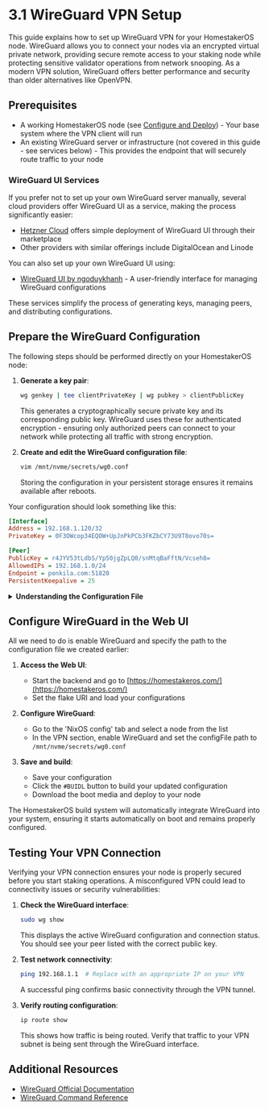 # 3.1 WireGuard VPN Setup

This guide explains how to set up WireGuard VPN for your HomestakerOS node.
WireGuard allows you to connect your nodes via an encrypted virtual private network, providing secure remote access to your staking node while protecting sensitive validator operations from network snooping. As a modern VPN solution, WireGuard offers better performance and security than older alternatives like OpenVPN.

## Prerequisites

- A working HomestakerOS node (see [Configure and Deploy](2.2-configure_deploy.md)) - Your base system where the VPN client will run
- An existing WireGuard server or infrastructure (not covered in this guide - see services below) - This provides the endpoint that will securely route traffic to your node

### WireGuard UI Services

If you prefer not to set up your own WireGuard server manually, several cloud providers offer WireGuard UI as a service, making the process significantly easier:

- [Hetzner Cloud](https://www.hetzner.com/) offers simple deployment of WireGuard UI through their marketplace
- Other providers with similar offerings include DigitalOcean and Linode

You can also set up your own WireGuard UI using:
- [WireGuard UI by ngoduykhanh](https://github.com/ngoduykhanh/wireguard-ui) - A user-friendly interface for managing WireGuard configurations

These services simplify the process of generating keys, managing peers, and distributing configurations.

## Prepare the WireGuard Configuration

The following steps should be performed directly on your HomestakerOS node:

1. **Generate a key pair**:

   ```bash
   wg genkey | tee clientPrivateKey | wg pubkey > clientPublicKey
   ```

   This generates a cryptographically secure private key and its corresponding public key. WireGuard uses these for authenticated encryption - ensuring only authorized peers can connect to your network while protecting all traffic with strong encryption.

2. **Create and edit the WireGuard configuration file**:

   ```bash
   vim /mnt/nvme/secrets/wg0.conf
   ```

   Storing the configuration in your persistent storage ensures it remains available after reboots.

Your configuration should look something like this:

```ini
[Interface]
Address = 192.168.1.120/32
PrivateKey = 0F3OWcop34EQOW+UpJnPkPCb3FKZbCY73U9T8ovo70s=

[Peer]
PublicKey = r4JYV53tLdbS/Yp50jgZpLQ0/snMtqBaFftN/Vcseh8=
AllowedIPs = 192.168.1.0/24
Endpoint = ponkila.com:51820
PersistentKeepalive = 25
```

<details>
<summary><strong>Understanding the Configuration File</strong></summary>

#### [Interface]

- **Address** = `<serverIP>/32`: This is the IP address of the WireGuard server.
This is the IP address assigned to the server in the VPN network.
- **PrivateKey** = `<clientPrivateKey>`: This is the private key we just generated for the WireGuard client.
This key is used to authenticate the client.

#### [Peer]

- **PublicKey** = `<serverPublicKey>`: This is the public key of the WireGuard tunnel.
This key is used to authenticate the tunnel.
- **AllowedIPs** = `<AllowedIPs>`: This field specifies the IP addresses or IP ranges that are allowed to be accessed through the WireGuard tunnel.
- **Endpoint** = `<serverEndpoint>:51820`: This is the IP address or hostname of the WireGuard server endpoint.
The 51820 is the default WireGuard port.
- **PersistentKeepalive** = `25`: This option ensures that the connection stays active by sending a keepalive signal every 25 seconds.

For more information: <https://man7.org/linux/man-pages/man8/wg.8.html>
</details>

## Configure WireGuard in the Web UI

All we need to do is enable WireGuard and specify the path to the configuration file we created earlier:

1. **Access the Web UI**:
   - Start the backend and go to [https://homestakeros.com/](https://homestakeros.com/)
   - Set the flake URI and load your configurations

2. **Configure WireGuard**:
   - Go to the 'NixOS config' tab and select a node from the list
   - In the VPN section, enable WireGuard and set the configFile path to `/mnt/nvme/secrets/wg0.conf`

3. **Save and build**:
   - Save your configuration
   - Click the `#BUIDL` button to build your updated configuration
   - Download the boot media and deploy to your node

The HomestakerOS build system will automatically integrate WireGuard into your system, ensuring it starts automatically on boot and remains properly configured.

## Testing Your VPN Connection

Verifying your VPN connection ensures your node is properly secured before you start staking operations. A misconfigured VPN could lead to connectivity issues or security vulnerabilities:

1. **Check the WireGuard interface**:

   ```bash
   sudo wg show
   ```

   This displays the active WireGuard configuration and connection status. You should see your peer listed with the correct public key.

2. **Test network connectivity**:

   ```bash
   ping 192.168.1.1  # Replace with an appropriate IP on your VPN
   ```

   A successful ping confirms basic connectivity through the VPN tunnel.

3. **Verify routing configuration**:

   ```bash
   ip route show
   ```

   This shows how traffic is being routed. Verify that traffic to your VPN subnet is being sent through the WireGuard interface.

## Additional Resources

- [WireGuard Official Documentation](https://www.wireguard.com/quickstart/)
- [WireGuard Command Reference](https://man7.org/linux/man-pages/man8/wg.8.html)
